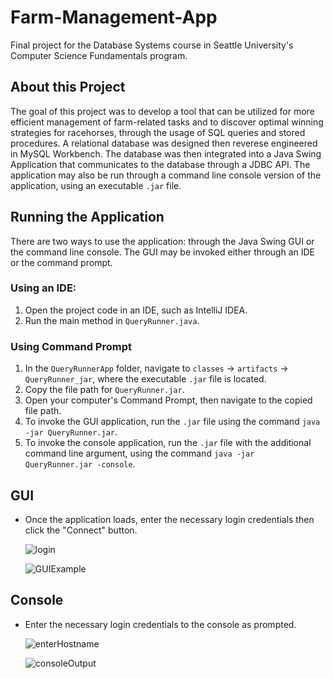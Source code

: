 # Farm-Management-App
Final project for the Database Systems course in Seattle University's Computer Science Fundamentals program.
## About this Project
The goal of this project was to develop a tool that can be utilized for more efficient management of farm-related tasks and to discover optimal winning strategies for racehorses, through the usage of SQL queries and stored procedures. A relational database was designed then reverese engineered in MySQL Workbench. The database was then integrated into a Java Swing Application that communicates to the database through a JDBC API. The application may also be run through a command line console version of the application, using an executable `.jar` file.
## Running the Application
There are two ways to use the application: through the Java Swing GUI or the command line console. The GUI may be invoked either through an IDE or the command prompt.
### Using an IDE:
1. Open the project code in an IDE, such as IntelliJ IDEA.
2. Run the main method in `QueryRunner.java`.
      
### Using Command Prompt
1. In the `QueryRunnerApp` folder, navigate to `classes` -> `artifacts` -> `QueryRunner_jar`, where the executable `.jar` file is located.
2. Copy the file path for `QueryRunner.jar`.
3. Open your computer's Command Prompt, then navigate to the copied file path.
4. To invoke the GUI application, run the `.jar` file using the command `java -jar QueryRunner.jar`.
5. To invoke the console application, run the `.jar` file with the additional command line argument, using the command `java -jar QueryRunner.jar -console`.

## GUI
- Once the application loads, enter the necessary login credentials then click the "Connect" button.

  ![login](https://user-images.githubusercontent.com/75452235/103324047-819af580-49fa-11eb-931f-df57f726f596.PNG)
  
  ![GUIExample](https://user-images.githubusercontent.com/75452235/103324690-739aa400-49fd-11eb-951b-ffc698121542.PNG)
## Console
- Enter the necessary login credentials to the console as prompted.

  ![enterHostname](https://user-images.githubusercontent.com/75452235/103324620-29b1be00-49fd-11eb-8302-b25d3c0aa48d.PNG)
  
  ![consoleOutput](https://user-images.githubusercontent.com/75452235/103324052-8c558a80-49fa-11eb-87c3-3dfe2bff1a26.PNG)
